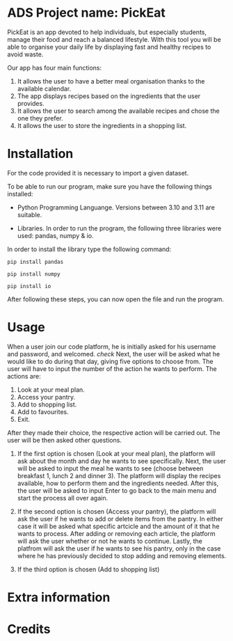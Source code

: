 # ADS Project name: PickEat
PickEat is an app devoted to help individuals, but especially students, manage their food and reach a balanced lifestyle.
With this tool you will be able to organise your daily life by displaying fast and healthy recipes to avoid waste.

Our app has four main functions:
1. It allows the user to have a better meal organisation thanks to the available calendar.
2. The app displays recipes based on the ingredients that the user provides.
3. It allows the user to search among the available recipes and chose the one they prefer.
4. It allows the user to store the ingredients in a shopping list.

# Installation 
For the code provided it is necessary to import a given dataset. 

To be able to run our program, make sure you have the following things installed:

- Python Programming Languange. Versions between 3.10 and 3.11 are suitable. 

- Libraries. In order to run the program, the following three libraries were used: pandas, numpy & io.

In order to install the library type the following command:

```pip install pandas```

```pip install numpy```

```pip install io```

After following these steps, you can now open the file and run the program.

# Usage
When a user join our code platform, he is initially asked for his username and password, and welcomed. *check*
Next, the user will be asked what he would like to do during that day, giving five options to choose from. The user will have to input the number of the action he wants to perform. 
The actions are:
1. Look at your meal plan.
2. Access your pantry.
3. Add to shopping list.
4. Add to favourites.
5. Exit.

After they made their choice, the respective action will be carried out. The user will be then asked other questions.

1. If the first option is chosen (Look at your meal plan), the platform will ask about the month and day he wants to see specifically.
Next, the user will be asked to input the meal he wants to see (choose between breakfast 1, lunch 2 and dinner 3).
The platform will display the recipes available, how to perform them and the ingredients needed.
After this, the user will be asked to input Enter to go back to the main menu and start the process all over again.

2. If the second option is chosen (Access your pantry), the platform will ask the user if he wants to add or delete items from the pantry. In either case it will be asked what specific artcicle and the amount of it that he wants to process. 
After adding or removing each article, the platform will ask the user whether or not he wants to continue.
Lastly, the platfrom will ask the user if he wants to see his pantry, only in the case where he has previously decided to stop adding and removing elements.

3. If the third option is chosen (Add to shopping list)




# Extra information
# Credits

